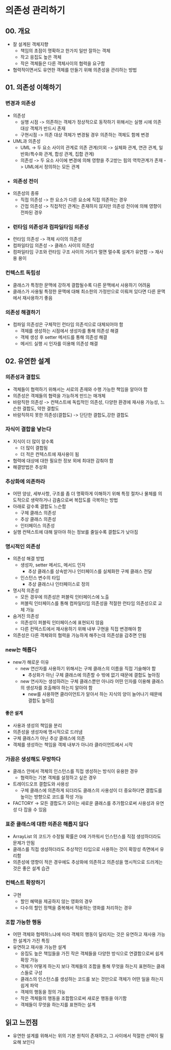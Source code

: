 # 의존성 관리하기
## 00. 개요
- 잘 설계된 객체지향
	- 책임의 초점이 명확하고 한가지 일만 잘하는 객체
	- 작고 응집도 높은 객체
	- 작은 객체들은 다른 객체사이의 협력을 요구함
- 협력적이면서도 유연한 객체를 만들기 위해 의존성을 관리하는 방법
## 01. 의존성 이해하기
### 변경과 의존성
- 의존성
	- 실행 시점 -> 의존하는 객체가 정상적으로 동작하기 위해서는 실행 시에 의존 대상 객체가 반드시 존재
	- 구현시점 -> 의존 대상 객체가 변경될 경우 의존하는 객체도 함께 변경
- UML과 의존성
	- UML -> 두 요소 사이의 관계로 의존 관계(이외 -> 실체화 관계, 연관 관계,  일반화/특수화 관계, 합성 관계, 집합 관계)
	- 의존성 -> 두 요소 사이에 변경에 의해 영향을 주고받는 힘의 역학관계가 존재 -> UML에서 정의하는 모든 관계
- ### 의존성 전이
- 의존성의 종류
	- 직접 의존성 -> 한 요소가 다른 요소에 직접 의존하는 경우
	- 간접 의존성 -> 직접적인 관계는 존재하지 않지만 의존성 전이에 의해 영향이 전파된 경우
- ### 런타임 의존성과 컴파일타임 의존성
- 런타임 의존성 -> 객체 사이의 의존성
- 컴파일타임 의존성 -> 클래스 사이의 의존성
- 컴파일타임 구조와 런타임 구조 사이의 거리가 멀면 멀수록 설계가 유연함 -> 재사용 용이
### 컨텍스트 독립성
- 클래스가 특정한 문맥에 강하게 결합될수록 다른 문맥에서 사용하기 어려움
- 클래스가 사용될 특정한 문맥에 대해 최소한의 가정만으로 이뤄져 있다면 다른 문맥에서 재사용하기 좋음
### 의존성 해결하기
- 컴파일 의존성은 구체적인 런타임 의존석으로 대체되어야 함
	- 객체를 생성하는 시점에서 생성자를 통해 의존성 해결
	- 객체 생성 후 setter 메서드를 통해 의존성 해결
	- 메서드 실행 시 인자를 이용해 의존성 해결
## 02. 유연한 설계
### 의존성과 결합도
- 객체들이 협력하기 위해서는 서로의 존재와 수행 가능한 책임을 알아야 함
- 의존성은 객체들의 협력을 가능하게 만드는 매개체
- 바람직한 의존성 -> 컨텍스트에 독립적인 의존성, 다양한 환경에 재사용 가능성, 느슨한 결합도, 약한 결합도
- 바람직하지 못한 의존성(결합도) -> 단단한 결합도,강한 결합도
### 자식이 결합을 낳는다
- 지식이 더 많이 알수록 
	- 더 많이 결합됨
	- 더 적은 컨텍스트에 재사용이 됨
- 협력에 대상에 대한 필요한 정보 외에 최대한 감춰야 함
- 해결방법은 추상화
### 추상화에 의존하라
- 어떤 양상, 세부사항, 구조를 좀 더 명확하게 이해하기 위해 특정 절차나 물체를 의도적으로 생략하거나 감춤으로써 복잡도를 극복하는 방법
- 아래로 갈수록 결합도 느슨함
	- 구체 클래스 의존성
	- 추상 클래스 의존성
	- 인터페이스 의존성
- 실행 컨텍스트에 대해 알아야 하는 정보를 줄일수록 결합도가 낮아짐
### 명시적인 의존성
- 의존성 해결 방법
	- 생성자, setter 메서드, 메서드 인자
		- 추상 클래스를 상속받거나 인터페이스를 실체화한 구체 클래스 전달
	- 인스턴스 변수의 타입
		- 추상 클래스나 인터페이스로 정의
- 명시적 의존성
	- 모든 경우에 의존성은 퍼블릭 인터페이스에 노출
	- 퍼블릭 인터페이스를 통해 컴파일타임 의존성을 적절한 런타임 의존성으로 교체 가능
- 숨겨진 의존성
	- 의존성이 퍼블릭 인터페이스에 표현되지 않음
	- 다른 컨텍스트에서 재사용하기 위해 내부 구현을 직접 변경해야 함
- 의존성은 다른 객체와의 협력을 가능하게 해주는데 의존성을 감추면 안됨
### new는 해롭다
- new가 해로운 이유
	- new 연산자를 사용하기 위해서는 구체 클래스의 이름을 직접 기술해야 함
		- 추상화가 아닌 구체 클래스에 의존할 수 밖에 없기 때문에 결합도 높아짐
	- new 연사자는 생성하려는 구체 클래스뿐만 아니라 어떤 인자를 이용해 클래스의 생성자를 호출해야 하는지 알아야 함
		- new를 사용하면 클라이언트가 알아서 하는 지식의 양이 늘어나기 때문에 결합도 높아짐
#### 좋은 설계
- 사용과 생성의 책임을 분리
- 의존성을 생성자에 명시적으로 드러냄
- 구체 클래스가 아닌 추상 클래스에 의존
- 객체를 생성하는 책임을 객체 내부가 아니라 클라이언트에서 시작
### 가끔은 생성해도 무방하다
- 클래스 안에서 객체의 인스턴스를 직접 생성하는 방식이 유용한 경우
	- 협력하는 기본 객체를 설정하고 싶은 경우
- 트레이드오프 결합도와 사용성
	- 구체 클래스에 의존하게 되더라도 클래스의 사용성이 더 중요하다면 결합도를 높이는 방향으로 코드를 작성 가능
- FACTORY -> 모든 결합도가 모이는 새로운 클래스를 추가함으로써 사용성과 유연성 다 잡을 수 있음
### 표준 클래스에 대한 의존은 해롭지 않다
- ArrayList 의 코드가 수정될 확률은 0에 가까워서 인스턴스를 직점 생성하더라도 문제가 안됨
- 클래스를 직접 생성하더라도 추상적인 타입으로 사용하는 것이 확장성 측면에서 유리함
- 의존성에 영향이 적은 경우에도 추상화에 의존하고 의존성을 명시적으로 드러게는 것은 좋은 설계 습관
### 컨텍스트 확장하기
- 구현
	- 할인 혜택을 제공하지 않는 영화의 경우
	- 다수의 할인 정책을 중복해서 적용하는 영화를 처리하는 경우
### 조합 가능한 행동
- 어떤 객체와 협력하느냐에 따라 객체의 행동이 달라지는 것은 유연하고 재사용 가능한 설계가 가진 특징
- 유연하고 재사용 가능한 설계
	- 응집도 높은 책임들을 가진 작은 객체들을 다양한 방식으로 연결함으로써 쉽게 확장 가능
	- 객체가 어떻게 하는지 보다 객체들의 조합을 통해 무엇을 하는지 표현하는 클래스들로 구성
	- 클래스의 인스턴스를 생성하는 코드를 보는 것만으로 객체가 어떤 일을 하는지 쉽게 파악 
	- 객체의 행동을 정의 가능
	- 작은 객체들의 행동을 조합함으로써 새로운 행동을 야기함
	- 객체들이 무엇을 하는지를 표현하는 설계
## 읽고 느낀점
- 유연한 설계를 위해서는 위의 기본 원칙이 존재하고, 그 사이에서 적절한 선택이 필요해 보인다


